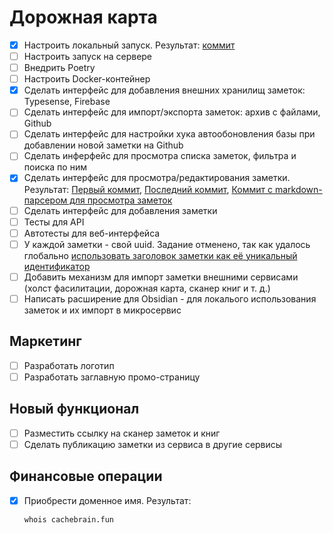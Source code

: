 # Дорожная карта

- [x] Настроить локальный запуск. Результат: [коммит](https://github.com/syeysk/django-sy-notes/commit/db9a40eced5dd4e6e393a05dd815d6de8c35b966)
- [ ] Настроить запуск на сервере
- [ ] Внедрить Poetry
- [ ] Настроить Docker-контейнер
- [x] Сделать интерфейс для добавления внешних хранилищ заметок: Typesense, Firebase
- [ ] Сделать интерфейс для импорт/экспорта заметок: архив с файлами, Github
- [ ] Сделать интерфейс для настройки хука автообоновления базы при добавлении новой заметки на Github
- [ ] Сделать инферфейс для просмотра списка заметок, фильтра и поиска по ним
- [x] Сделать интерфейс для просмотра/редактирования заметки. Результат: [Первый коммит](https://github.com/syeysk/django-sy-notes/commit/1164961be997ad3a040a4e7cefabad85ca6cc1f8), [Последний коммит](https://github.com/syeysk/django-sy-notes/commit/4eec4009580c53cf1e6574506ddec52ffcdf04dd), [Коммит с markdown-парсером для просмотра заметок](https://github.com/syeysk/django-sy-notes/commit/a066f68385ea992cc2a87d70e6c65ca3a105f956)
- [ ] Сделать интерфейс для добавления заметки
- [ ] Тесты для API
- [ ] Автотесты для веб-интерфейса
- [ ] У каждой заметки - свой uuid. Задание отменено, так как удалось глобально [использовать заголовок заметки как её уникальный идентификатор](https://github.com/syeysk/django-sy-notes/commit/9b96859dedee71382dc7ac8f9a1e688d4cf14666)
- [ ] Добавить механизм для импорт заметки внешними сервисами (холст фасилитации, дорожная карта, сканер книг и т. д.)
- [ ] Написать расширение для Obsidian - для локалього использования заметок и их импорт в микросервис

## Маркетинг

- [ ] Разработать логотип
- [ ] Разработать заглавную промо-страницу

## Новый функционал

- [ ] Разместить ссылку на сканер заметок и книг
- [ ] Сделать публикацию заметки из сервиса в другие сервисы

## Финансовые операции

- [x] Приобрести доменное имя. Результат:
  ```sh
  whois cachebrain.fun
  ```

